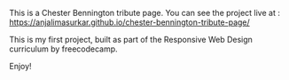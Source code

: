 
This is a Chester Bennington tribute page. You can see the project live at : https://anjalimasurkar.github.io/chester-bennington-tribute-page/

This is my first project, built as part of the Responsive Web Design curriculum by freecodecamp. 

Enjoy!
